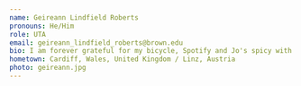 ```yaml
---
name: Geireann Lindfield Roberts
pronouns: He/Him
role: UTA 
email: geireann_lindfield_roberts@brown.edu
bio: I am forever grateful for my bicycle, Spotify and Jo's spicy with. I like making things (on a screen or with my hands), climbing, and aimlessly chasing a ball around a field.  I'll never say no to a game of Connect4.
hometown: Cardiff, Wales, United Kingdom / Linz, Austria
photo: geireann.jpg
---
```

